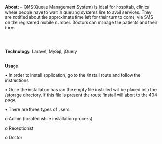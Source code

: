 <p><b>About:</b> – QMS(Queue Management System) is ideal for hospitals, clinics where people have to wait in queuing systems line to avail services. They are notified about the approximate time left for their turn to come, via SMS on the registered mobile number. Doctors can manage the patients and their turns.</p>
<br>
<br>

<p><b>Technology:</b> Laravel, MySql, jQuery </p><br>
<b>Usage</b>
	<p>•	In order to install application, go to the /install route and follow the instructions.</p>
	<p>•	Once the installation has ran the empty file installed will be placed into the /storage directory. If this file is present the route /install will abort to the 404 page.</p>
	<p>•	There are three types of users:</p>
			<p>o	Admin (created while installation process)</p>
			<p>o	Receptionist</p>
			<p>o	Doctor</p>
